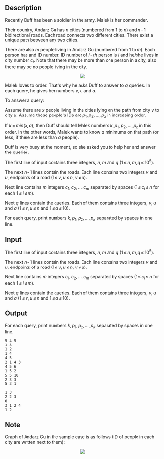 ## Description

<div><p>Recently Duff has been a soldier in the army. Malek is her commander.</p><p>Their country, Andarz Gu has <span class="tex-span"><i>n</i></span> cities (numbered from <span class="tex-span">1</span> to <span class="tex-span"><i>n</i></span>) and <span class="tex-span"><i>n</i> - 1</span> bidirectional roads. Each road connects two different cities. There exist a unique path between any two cities.</p><p>There are also <span class="tex-span"><i>m</i></span> people living in Andarz Gu (numbered from <span class="tex-span">1</span> to <span class="tex-span"><i>m</i></span>). Each person has and ID number. ID number of <span class="tex-span"><i>i</i> - <i>th</i></span> person is <span class="tex-span"><i>i</i></span> and he/she lives in city number <span class="tex-span"><i>c</i><sub class="lower-index"><i>i</i></sub></span>. Note that there may be more than one person in a city, also there may be no people living in the city.</p><center> <img class="tex-graphics" src="file://EeVsFEcK.png" style="max-width: 100.0%;max-height: 100.0%;"> </center><p>Malek loves to order. That's why he asks Duff to answer to <span class="tex-span"><i>q</i></span> queries. In each query, he gives her numbers <span class="tex-span"><i>v</i>, <i>u</i></span> and <span class="tex-span"><i>a</i></span>.</p><p>To answer a query:</p><p>Assume there are <span class="tex-span"><i>x</i></span> people living in the cities lying on the path from city <span class="tex-span"><i>v</i></span> to city <span class="tex-span"><i>u</i></span>. Assume these people's IDs are <span class="tex-span"><i>p</i><sub class="lower-index">1</sub>, <i>p</i><sub class="lower-index">2</sub>, ..., <i>p</i><sub class="lower-index"><i>x</i></sub></span> in increasing order. </p><p>If <span class="tex-span"><i>k</i> = <i>min</i>(<i>x</i>, <i>a</i>)</span>, then Duff should tell Malek numbers <span class="tex-span"><i>k</i>, <i>p</i><sub class="lower-index">1</sub>, <i>p</i><sub class="lower-index">2</sub>, ..., <i>p</i><sub class="lower-index"><i>k</i></sub></span> in this order. In the other words, Malek wants to know <span class="tex-span"><i>a</i></span> minimums on that path (or less, if there are less than <span class="tex-span"><i>a</i></span> people).</p><p>Duff is very busy at the moment, so she asked you to help her and answer the queries.</p></div><div class="input-specification"><p>The first line of input contains three integers, <span class="tex-span"><i>n</i>, <i>m</i></span> and <span class="tex-span"><i>q</i></span> (<span class="tex-span">1 ≤ <i>n</i>, <i>m</i>, <i>q</i> ≤ 10<sup class="upper-index">5</sup></span>).</p><p>The next <span class="tex-span"><i>n</i> - 1</span> lines contain the roads. Each line contains two integers <span class="tex-span"><i>v</i></span> and <span class="tex-span"><i>u</i></span>, endpoints of a road (<span class="tex-span">1 ≤ <i>v</i>, <i>u</i> ≤ <i>n</i></span>, <span class="tex-span"><i>v</i> ≠ <i>u</i></span>).</p><p>Next line contains <span class="tex-span"><i>m</i></span> integers <span class="tex-span"><i>c</i><sub class="lower-index">1</sub>, <i>c</i><sub class="lower-index">2</sub>, ..., <i>c</i><sub class="lower-index"><i>m</i></sub></span> separated by spaces (<span class="tex-span">1 ≤ <i>c</i><sub class="lower-index"><i>i</i></sub> ≤ <i>n</i></span> for each <span class="tex-span">1 ≤ <i>i</i> ≤ <i>m</i></span>).</p><p>Next <span class="tex-span"><i>q</i></span> lines contain the queries. Each of them contains three integers, <span class="tex-span"><i>v</i>, <i>u</i></span> and <span class="tex-span"><i>a</i></span> (<span class="tex-span">1 ≤ <i>v</i>, <i>u</i> ≤ <i>n</i></span> and <span class="tex-span">1 ≤ <i>a</i> ≤ 10</span>).</p></div><div class="output-specification"><p>For each query, print numbers <span class="tex-span"><i>k</i>, <i>p</i><sub class="lower-index">1</sub>, <i>p</i><sub class="lower-index">2</sub>, ..., <i>p</i><sub class="lower-index"><i>k</i></sub></span> separated by spaces in one line.</p></div>

## Input

<p>The first line of input contains three integers, <span class="tex-span"><i>n</i>, <i>m</i></span> and <span class="tex-span"><i>q</i></span> (<span class="tex-span">1 ≤ <i>n</i>, <i>m</i>, <i>q</i> ≤ 10<sup class="upper-index">5</sup></span>).</p><p>The next <span class="tex-span"><i>n</i> - 1</span> lines contain the roads. Each line contains two integers <span class="tex-span"><i>v</i></span> and <span class="tex-span"><i>u</i></span>, endpoints of a road (<span class="tex-span">1 ≤ <i>v</i>, <i>u</i> ≤ <i>n</i></span>, <span class="tex-span"><i>v</i> ≠ <i>u</i></span>).</p><p>Next line contains <span class="tex-span"><i>m</i></span> integers <span class="tex-span"><i>c</i><sub class="lower-index">1</sub>, <i>c</i><sub class="lower-index">2</sub>, ..., <i>c</i><sub class="lower-index"><i>m</i></sub></span> separated by spaces (<span class="tex-span">1 ≤ <i>c</i><sub class="lower-index"><i>i</i></sub> ≤ <i>n</i></span> for each <span class="tex-span">1 ≤ <i>i</i> ≤ <i>m</i></span>).</p><p>Next <span class="tex-span"><i>q</i></span> lines contain the queries. Each of them contains three integers, <span class="tex-span"><i>v</i>, <i>u</i></span> and <span class="tex-span"><i>a</i></span> (<span class="tex-span">1 ≤ <i>v</i>, <i>u</i> ≤ <i>n</i></span> and <span class="tex-span">1 ≤ <i>a</i> ≤ 10</span>).</p>

## Output

<p>For each query, print numbers <span class="tex-span"><i>k</i>, <i>p</i><sub class="lower-index">1</sub>, <i>p</i><sub class="lower-index">2</sub>, ..., <i>p</i><sub class="lower-index"><i>k</i></sub></span> separated by spaces in one line.</p>





```input1
5 4 5
1 3
1 2
1 4
4 5
2 1 4 3
4 5 6
1 5 2
5 5 10
2 3 3
5 3 1

```




```output1
1 3
2 2 3
0
3 1 2 4
1 2

```



## Note

<p>Graph of Andarz Gu in the sample case is as follows (ID of people in each city are written next to them):</p><center> <img class="tex-graphics" src="file://L7KoJczr.png" style="max-width: 100.0%;max-height: 100.0%;"> </center>
